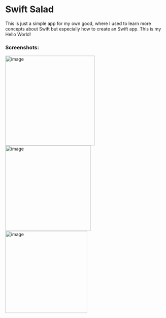 # Swift Salad

This is just a simple app for my own good, where I used to learn more concepts about Swift but especially how to create an Swift app. This is my Hello World!


### Screenshots:

<img width="282" align="left" alt="image" src="https://user-images.githubusercontent.com/4116980/202860650-ec19fdd0-17a0-4023-af77-8d28c45367bd.png">
<img width="269" align="left" alt="image" src="https://user-images.githubusercontent.com/4116980/202860657-776f2ae4-b55e-4802-8df7-b3fdb8d4f88b.png">
<img width="258" align="left" alt="image" src="https://user-images.githubusercontent.com/4116980/202861415-fca887ea-c690-46b3-8c80-b17152eebaaf.png">
